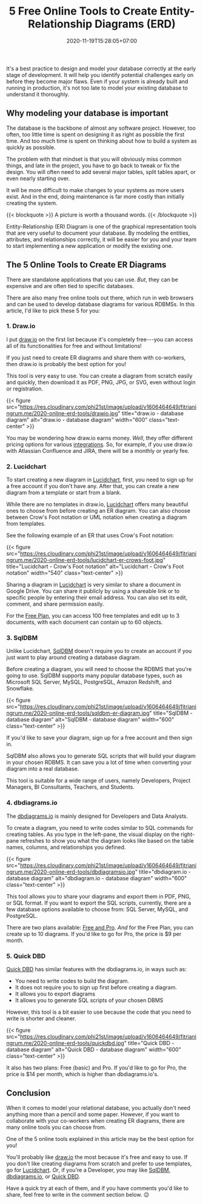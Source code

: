 ﻿---
title: "5 Free Online Tools to Create Entity-Relationship Diagrams (ERD)"
description: "Looking for free online tools to design your relational database and collaborate with your co-workers when designing the database? Check out some of the options here. Plus, learn why it is important to model your database correctly."
date: 2020-11-19T15:28:05+07:00
lastmod: 2020-11-27T15:28:05+07:00
image: ""
imageAuthor: ""
imageAuthorUrl: ""
imageSource: ""
imageSourceUrl: ""
tags: ["database design", "er diagram"]
categories: ["database"]
keywords: ["online tools erd", "erd online tools", "entity relationship diagram", "database diagram online", "online database diagram", "er diagram online"]
---

It's a best practice to design and model your database correctly at the early stage of development. 
It will help you identify potential challenges early on before they become major flaws. 
Even if your system is already built and running in production, it's not too late to model your existing database to understand it thoroughly.

## Why modeling your database is important

The database is the backbone of almost any software project. However, too often, too little time is spent on designing it as right as possible the first time. 
And too much time is spent on thinking about how to build a system as quickly as possible.

The problem with that mindset is that you will obviously miss common things, and late in the project, you have to go back to tweak or fix the design.
You will often need to add several major tables, split tables apart, or even nearly starting over.

It will be more difficult to make changes to your systems as more users exist. 
And in the end, doing maintenance is far more costly than initially creating the system.

{{< blockquote >}}
A picture is worth a thousand words.
{{< /blockquote >}}

Entity-Relationship (ER) Diagram is one of the graphical representation tools that are very useful to document your database. 
By modeling the entities, attributes, and relationships correctly, it will be easier for you and your team to start implementing a new application or modify the existing one.

## The 5 Online Tools to Create ER Diagrams

There are standalone applications that you can use. 
_But_, they can be expensive and are often tied to specific databases.

There are also many free online tools out there, which run in web browsers and can be used to develop database diagrams for various RDBMSs. 
In this article, I'd like to pick these 5 for you:

### 1. Draw.io

I put [draw.io](https://www.draw.io/) on the first list because it's completely free---you can access all of its functionalities for free and without limitations!

If you just need to create ER diagrams and share them with co-workers, then draw.io is probably the best option for you! 

This tool is very easy to use. You can create a diagram from scratch easily and quickly, then download it as PDF, PNG, JPG, or SVG, even without login or registration.

{{< figure src="https://res.cloudinary.com/phi21st/image/upload/v1606464649/fitrianingrum.me/2020-online-erd-tools/drawio.jpg" 
	title="draw.io - database diagram"
	alt="draw.io - database diagram"
	width="600"
	class="text-center" >}}

You may be wondering how draw.io earns money.
_Well_, they offer different pricing options for various [integrations](https://www.diagrams.net/integrations.html). 
So, for example, if you use draw.io with Atlassian Confluence and JIRA, there will be a monthly or yearly fee.

### 2. Lucidchart 

To start creating a new diagram in [Lucidchart](https://www.lucidchart.com/), first, you need to sign up for a free account if you don't have any.
After that, you can create a new diagram from a template or start from a blank.

While there are no templates in draw.io, [Lucidchart](https://www.lucidchart.com/) offers many beautiful ones to choose from before creating an ER diagram.
You can also choose between Crow's Foot notation or UML notation when creating a diagram from templates.

See the following example of an ER that uses Crow's Foot notation:

{{< figure src="https://res.cloudinary.com/phi21st/image/upload/v1606464649/fitrianingrum.me/2020-online-erd-tools/lucidchart-er-crows-foot.jpg" 
	title="Lucidchart - Crow's Foot notation" 
	alt="Lucidchart - Crow's Foot notation"
	width="540"
	class="text-center" >}}

Sharing a diagram in [Lucidchart](https://www.lucidchart.com/) is very similar to share a document in Google Drive.
You can share it publicly by using a shareable link or to specific people by entering their email address. 
You can also set its edit, comment, and share permission easily.

For the [Free Plan](https://lucid.app/pricing/lucidchart#/pricing), you can access 100 free templates and edit up to 3 documents, with each document can contain up to 60 objects.

### 3. SqlDBM

Unlike Lucidchart, [SqlDBM](https://sqldbm.com/) doesn't require you to create an account if you just want to play around creating a database diagram. 

Before creating a diagram, you will need to choose the RDBMS that you're going to use.
SqlDBM supports many popular database types, such as Microsoft SQL Server, MySQL, PostgreSQL, Amazon Redshift, and Snowflake.

{{< figure src="https://res.cloudinary.com/phi21st/image/upload/v1606464649/fitrianingrum.me/2020-online-erd-tools/sqldbm-er-diagram.jpg" 
	title="SqlDBM - database diagram" 
	alt="SqlDBM - database diagram"
	width="600"
	class="text-center" >}}

If you'd like to save your diagram, sign up for a free account and then sign in. 

SqlDBM also allows you to generate SQL scripts that will build your diagram in your chosen RDBMS. 
It can save you a lot of time when converting your diagram into a real database.

This tool is suitable for a wide range of users, namely Developers, Project Managers, BI Consultants, Teachers, and Students.

### 4. dbdiagrams.io

The [dbdiagrams.io](https://dbdiagram.io/) is mainly designed for Developers and Data Analysts.

To create a diagram, you need to write codes similar to SQL commands for creating tables. 
As you type in the left-pane, the visual display on the right-pane refreshes to show you what the diagram looks like based on the table names, columns, and relationships you defined.

{{< figure src="https://res.cloudinary.com/phi21st/image/upload/v1606464649/fitrianingrum.me/2020-online-erd-tools/dbdiagramsio.jpg" 
	title="dbdiagram.io - database diagram"
	alt="dbdiagram.io - database diagram"
	width="600"
	class="text-center" >}}

This tool allows you to share your diagrams and export them in PDF, PNG, or SQL format.
If you want to export the SQL scripts, currently, there are a few database options available to choose from: SQL Server, MySQL, and PostgreSQL.

There are two plans available: [Free and Pro](https://dbdiagram.io/pricing). _And_ for the Free Plan, you can create up to 10 diagrams. 
If you'd like to go for Pro, the price is $9 per month.

### 5. Quick DBD

[Quick DBD](https://www.quickdatabasediagrams.com/) has similar features with the dbdiagrams.io, in ways such as:
- You need to write codes to build the diagram.
- It does not require you to sign up first before creating a diagram.
- It allows you to export diagrams 
- It allows you to generate SQL scripts of your chosen DBMS

However, this tool is a bit easier to use because the code that you need to write is shorter and cleaner. 

{{< figure src="https://res.cloudinary.com/phi21st/image/upload/v1606464649/fitrianingrum.me/2020-online-erd-tools/quickdbd.jpg" 
	title="Quick DBD - database diagram"
	alt="Quick DBD - database diagram"
	width="600"
	class="text-center" >}}

It also has two plans: Free (basic) and Pro. If you'd like to go for Pro, the price is $14 per month, which is higher than dbdiagrams.io's.

## Conclusion 

When it comes to model your relational database, you actually don't need anything more than a pencil and some paper. 
However, if you want to collaborate with your co-workers when creating ER diagrams, there are many online tools you can choose from.

One of the 5 online tools explained in this article may be the best option for you!

You'll probably like [draw.io](https://www.draw.io/) the most because it's free and easy to use.
If you don't like creating diagrams from scratch and prefer to use templates, go for [Lucidchart](https://www.lucidchart.com/).
_Or_, if you're a Developer, you may like [SqlDBM](https://sqldbm.com/), [dbdiagrams.io](https://dbdiagram.io/), or [Quick DBD](https://www.quickdatabasediagrams.com/).

Have a quick try at each of them, and if you have comments you'd like to share, feel free to write in the comment section below. 😉